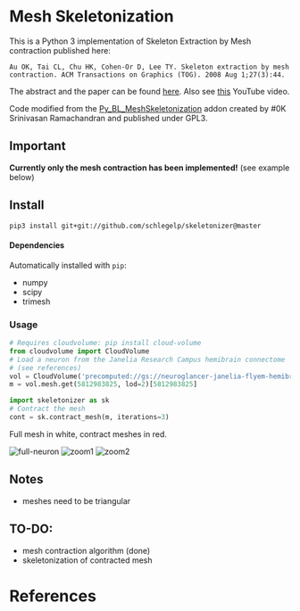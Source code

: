 # Mesh Skeletonization
This is a Python 3 implementation of Skeleton Extraction by Mesh contraction published here:

`Au OK, Tai CL, Chu HK, Cohen-Or D, Lee TY. Skeleton extraction by mesh contraction. ACM Transactions on Graphics (TOG). 2008 Aug 1;27(3):44.`

The abstract and the paper can be found [here](http://visgraph.cse.ust.hk/projects/skeleton/).
Also see [this](https://www.youtube.com/watch?v=-H7n59YQCRM&feature=youtu.be) YouTube video.

Code modified from the
[Py_BL_MeshSkeletonization](https://github.com/aalavandhaann/Py_BL_MeshSkeletonization)
addon created by #0K Srinivasan Ramachandran and published under GPL3.

## Important
**Currently only the mesh contraction has been implemented!** (see example below)

## Install

`pip3 install git+git://github.com/schlegelp/skeletonizer@master`

#### Dependencies
Automatically installed with `pip`:
- numpy
- scipy
- trimesh

### Usage

``` Python
# Requires cloudvolume: pip install cloud-volume
from cloudvolume import CloudVolume
# Load a neuron from the Janelia Research Campus hemibrain connectome
# (see references)
vol = CloudVolume('precomputed://gs://neuroglancer-janelia-flyem-hemibrain/segmentation_52a13', fill_missing=True)
m = vol.mesh.get(5812983825, lod=2)[5812983825]

import skeletonizer as sk
# Contract the mesh
cont = sk.contract_mesh(m, iterations=3)
```

Full mesh in white, contract meshes in red.

![full-neuron](https://user-images.githubusercontent.com/7161148/84507953-89db4f80-acb9-11ea-8da0-b2e598a2bdb0.png "full") ![zoom1](https://user-images.githubusercontent.com/7161148/84507964-8c3da980-acb9-11ea-941a-c95a2328eabd.png "zoom1") ![zoom2](https://user-images.githubusercontent.com/7161148/84507966-8cd64000-acb9-11ea-98bd-87e140f6584e.png "zoom2")

## Notes
- meshes need to be triangular


## TO-DO:
- mesh contraction algorithm (done)
- skeletonization of contracted mesh

# References
